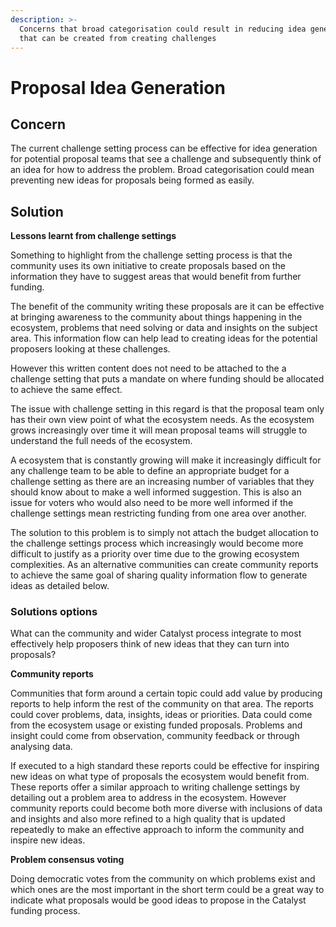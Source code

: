 ```yaml
---
description: >-
  Concerns that broad categorisation could result in reducing idea generation
  that can be created from creating challenges
---
```


# Proposal Idea Generation

## Concern

The current challenge setting process can be effective for idea generation for potential proposal teams that see a challenge and subsequently think of an idea for how to address the problem. Broad categorisation could mean preventing new ideas for proposals being formed as easily.



## Solution

**Lessons learnt from challenge settings**

Something to highlight from the challenge setting process is that the community uses its own initiative to create proposals based on the information they have to suggest areas that would benefit from further funding.

The benefit of the community writing these proposals are it can be effective at bringing awareness to the community about things happening in the ecosystem, problems that need solving or data and insights on the subject area. This information flow can help lead to creating ideas for the potential proposers looking at these challenges.

However this written content does not need to be attached to the a challenge setting that puts a mandate on where funding should be allocated to achieve the same effect.

The issue with challenge setting in this regard is that the proposal team only has their own view point of what the ecosystem needs. As the ecosystem grows increasingly over time it will mean proposal teams will struggle to understand the full needs of the ecosystem.

A ecosystem that is constantly growing will make it increasingly difficult for any challenge team to be able to define an appropriate budget for a challenge setting as there are an increasing number of variables that they should know about to make a well informed suggestion. This is also an issue for voters who would also need to be more well informed if the challenge settings mean restricting funding from one area over another.

The solution to this problem is to simply not attach the budget allocation to the challenge settings process which increasingly would become more difficult to justify as a priority over time due to the growing ecosystem complexities. As an alternative communities can create community reports to achieve the same goal of sharing quality information flow to generate ideas as detailed below.



### **Solutions options**

What can the community and wider Catalyst process integrate to most effectively help proposers think of new ideas that they can turn into proposals?



**Community reports**

Communities that form around a certain topic could add value by producing reports to help inform the rest of the community on that area. The reports could cover problems, data, insights, ideas or priorities. Data could come from the ecosystem usage or existing funded proposals. Problems and insight could come from observation, community feedback or through analysing data.

If executed to a high standard these reports could be effective for inspiring new ideas on what type of proposals the ecosystem would benefit from. These reports offer a similar approach to writing challenge settings by detailing out a problem area to address in the ecosystem. However community reports could become both more diverse with inclusions of data and insights and also more refined to a high quality that is updated repeatedly to make an effective approach to inform the community and inspire new ideas.



**Problem consensus voting**

Doing democratic votes from the community on which problems exist and which ones are the most important in the short term could be a great way to indicate what proposals would be good ideas to propose in the Catalyst funding process.
